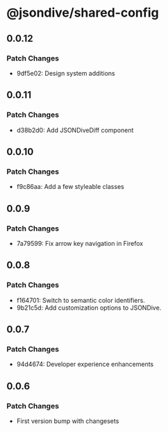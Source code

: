 # @jsondive/shared-config

## 0.0.12

### Patch Changes

- 9df5e02: Design system additions

## 0.0.11

### Patch Changes

- d38b2d0: Add JSONDiveDiff component

## 0.0.10

### Patch Changes

- f9c86aa: Add a few styleable classes

## 0.0.9

### Patch Changes

- 7a79599: Fix arrow key navigation in Firefox

## 0.0.8

### Patch Changes

- f164701: Switch to semantic color identifiers.
- 9b21c5d: Add customization options to JSONDive.

## 0.0.7

### Patch Changes

- 94d4674: Developer experience enhancements

## 0.0.6

### Patch Changes

- First version bump with changesets
